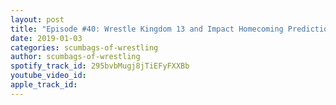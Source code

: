```yaml
---
layout: post
title: "Episode #40: Wrestle Kingdom 13 and Impact Homecoming Predictions "
date: 2019-01-03
categories: scumbags-of-wrestling
author: scumbags-of-wrestling
spotify_track_id: 295bvbMugj8jTiEFyFXXBb
youtube_video_id: 
apple_track_id: 
---
```

